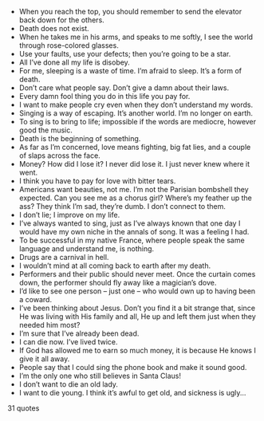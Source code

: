  - When you reach the top, you should remember to send the elevator back down for the others.
 - Death does not exist.
 - When he takes me in his arms, and speaks to me softly, I see the world through rose-colored glasses.
 - Use your faults, use your defects; then you’re going to be a star.
 - All I’ve done all my life is disobey.
 - For me, sleeping is a waste of time. I’m afraid to sleep. It’s a form of death.
 - Don’t care what people say. Don’t give a damn about their laws.
 - Every damn fool thing you do in this life you pay for.
 - I want to make people cry even when they don’t understand my words.
 - Singing is a way of escaping. It’s another world. I’m no longer on earth.
 - To sing is to bring to life; impossible if the words are mediocre, however good the music.
 - Death is the beginning of something.
 - As far as I’m concerned, love means fighting, big fat lies, and a couple of slaps across the face.
 - Money? How did I lose it? I never did lose it. I just never knew where it went.
 - I think you have to pay for love with bitter tears.
 - Americans want beauties, not me. I’m not the Parisian bombshell they expected. Can you see me as a chorus girl? Where’s my feather up the ass? They think I’m sad, they’re dumb. I don’t connect to them.
 - I don’t lie; I improve on my life.
 - I’ve always wanted to sing, just as I’ve always known that one day I would have my own niche in the annals of song. It was a feeling I had.
 - To be successful in my native France, where people speak the same language and understand me, is nothing.
 - Drugs are a carnival in hell.
 - I wouldn’t mind at all coming back to earth after my death.
 - Performers and their public should never meet. Once the curtain comes down, the performer should fly away like a magician’s dove.
 - I’d like to see one person – just one – who would own up to having been a coward.
 - I’ve been thinking about Jesus. Don’t you find it a bit strange that, since He was living with His family and all, He up and left them just when they needed him most?
 - I’m sure that I’ve already been dead.
 - I can die now. I’ve lived twice.
 - If God has allowed me to earn so much money, it is because He knows I give it all away.
 - People say that I could sing the phone book and make it sound good.
 - I’m the only one who still believes in Santa Claus!
 - I don’t want to die an old lady.
 - I want to die young. I think it’s awful to get old, and sickness is ugly...

31 quotes